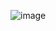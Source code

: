 ![image](https://github.com/singhpriteshh/Spotify-Clone/assets/121786871/88c8e417-a842-419c-937d-cfd840451662)
